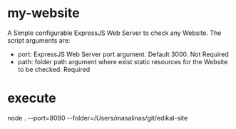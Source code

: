 # my-website
A Simple configurable ExpressJS Web Server to check any Website. The script arguments are:
* port: ExpressJS Web Server port argument. Default 3000. Not Required
* path: folder path argument where exist static resources for the Website to be checked. Required

# execute
node . --port=8080 --folder=/Users/masalinas/git/edikal-site

